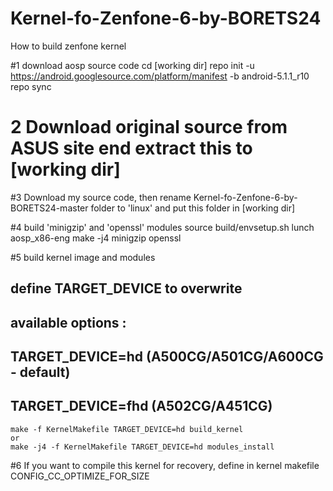 # Kernel-fo-Zenfone-6-by-BORETS24
How to build zenfone kernel

#1 download aosp source code
	cd [working dir]
	repo init -u https://android.googlesource.com/platform/manifest -b android-5.1.1_r10
	repo sync

# 2 Download original source from ASUS site end extract this to [working dir]
#3 Download my source code, then rename  Kernel-fo-Zenfone-6-by-BORETS24-master folder to 'linux' and put this folder in [working dir]

#4 build 'minigzip' and 'openssl' modules
	source build/envsetup.sh
	lunch aosp_x86-eng
	make -j4 minigzip openssl

#5 build kernel image and modules
## define TARGET_DEVICE to overwrite
## available options : 
## 	TARGET_DEVICE=hd  (A500CG/A501CG/A600CG - default)
##	TARGET_DEVICE=fhd (A502CG/A451CG)

	make -f KernelMakefile TARGET_DEVICE=hd build_kernel
  	or
	make -j4 -f KernelMakefile TARGET_DEVICE=hd modules_install
	
#6 If you want to compile this kernel for recovery, define in kernel makefile CONFIG_CC_OPTIMIZE_FOR_SIZE
